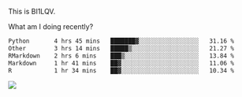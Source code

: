 This is BI1LQV.

What am I doing recently?

<!--START_SECTION:waka-->

```txt
Python       4 hrs 45 mins   ███████▓░░░░░░░░░░░░░░░░░   31.16 %
Other        3 hrs 14 mins   █████▒░░░░░░░░░░░░░░░░░░░   21.27 %
RMarkdown    2 hrs 6 mins    ███▒░░░░░░░░░░░░░░░░░░░░░   13.84 %
Markdown     1 hr 41 mins    ██▓░░░░░░░░░░░░░░░░░░░░░░   11.06 %
R            1 hr 34 mins    ██▓░░░░░░░░░░░░░░░░░░░░░░   10.34 %
```

<!--END_SECTION:waka-->

<img src="https://github-readme-stats.vercel.app/api?username=bi1lqv&show_icons=true&count_private=true">
